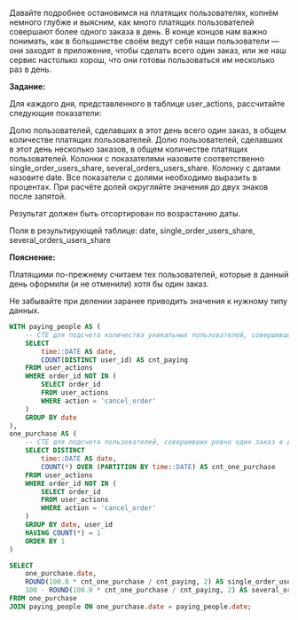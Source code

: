 Давайте подробнее остановимся на платящих пользователях, копнём немного глубже и выясним, как много платящих пользователей совершают более одного заказа в день. В конце концов нам важно понимать, как в большинстве своём ведут себя наши пользователи — они заходят в приложение, чтобы сделать всего один заказ, или же наш сервис настолько хорош, что они готовы пользоваться им несколько раз в день.

**Задание:**

Для каждого дня, представленного в таблице user_actions, рассчитайте следующие показатели:

Долю пользователей, сделавших в этот день всего один заказ, в общем количестве платящих пользователей.
Долю пользователей, сделавших в этот день несколько заказов, в общем количестве платящих пользователей.
Колонки с показателями назовите соответственно single_order_users_share, several_orders_users_share. Колонку с датами назовите date. Все показатели с долями необходимо выразить в процентах. При расчёте долей округляйте значения до двух знаков после запятой.

Результат должен быть отсортирован по возрастанию даты.

Поля в результирующей таблице: date, single_order_users_share, several_orders_users_share

**Пояснение:** 

Платящими по-прежнему считаем тех пользователей, которые в данный день оформили (и не отменили) хотя бы один заказ.

Не забывайте при делении заранее приводить значения к нужному типу данных.
```sql
WITH paying_people AS (
    -- CTE для подсчета количества уникальных пользователей, совершивших хотя бы один успешный заказ (не отмененный)
    SELECT 
        time::DATE AS date,
        COUNT(DISTINCT user_id) AS cnt_paying
    FROM user_actions
    WHERE order_id NOT IN (
        SELECT order_id
        FROM user_actions
        WHERE action = 'cancel_order'
    )
    GROUP BY date
), 
one_purchase AS (
    -- CTE для подсчета пользователей, совершивших ровно один заказ в день
    SELECT DISTINCT 
        time::DATE AS date,
        COUNT(*) OVER (PARTITION BY time::DATE) AS cnt_one_purchase
    FROM user_actions
    WHERE order_id NOT IN (
        SELECT order_id
        FROM user_actions
        WHERE action = 'cancel_order'
    )
    GROUP BY date, user_id
    HAVING COUNT(*) = 1
    ORDER BY 1
)

SELECT
    one_purchase.date, 
    ROUND(100.0 * cnt_one_purchase / cnt_paying, 2) AS single_order_users_share,
    100 - ROUND(100.0 * cnt_one_purchase / cnt_paying, 2) AS several_orders_users_share  
FROM one_purchase 
JOIN paying_people ON one_purchase.date = paying_people.date;
```
